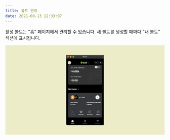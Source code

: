 ```yaml
---
title: 볼트 관리
date: 2021-08-13 12:33:07
---
```


활성 볼트는 "홈" 페이지에서 관리할 수 있습니다. 새 볼트를 생성할 때마다 "내 볼트" 섹션에 표시됩니다.

![](../assets/manage-vault.png)






